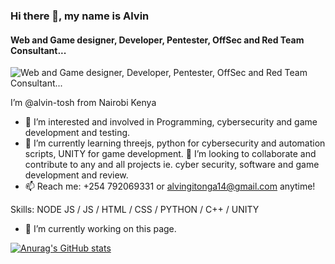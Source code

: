 ### Hi there 👋, my name is Alvin
#### Web and Game designer, Developer, Pentester, OffSec and Red Team Consultant...  
![Web and Game designer, Developer, Pentester, OffSec and Red Team Consultant...  ](https://arturssmirnovs.github.io/github-profile-readme-generator/images/banner.png)

I’m @alvin-tosh from Nairobi Kenya
- 👀 I’m interested and involved in Programming, cybersecurity and game development and testing.
- 🌱 I’m currently learning threejs, python for cybersecurity and automation scripts, UNITY for game development.
💞️ I’m looking to collaborate and contribute to any and all projects ie. cyber security, software and game development and review.
- 📫 Reach me: +254 792069331 or alvingitonga14@gmail.com anytime!


Skills: NODE JS / JS / HTML / CSS / PYTHON / C++ / UNITY

- 🔭 I’m currently working on this page. 


[![Anurag's GitHub stats](https://github-readme-stats.vercel.app/api?username=alvin-tosh)](https://github.com/anuraghazra/github-readme-stats)

<!---
alvin-tosh/alvin-tosh is a ✨ special ✨ repository because its `README.md` (this file) appears on your GitHub profile.
You can click the Preview link to take a look at your changes.
--->
